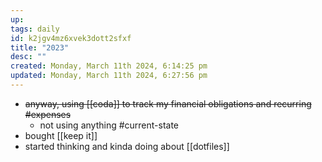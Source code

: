 ```yaml
---
up: 
tags: daily
id: k2jgv4mz6xvek3dott2sfxf
title: "2023"
desc: ""
created: Monday, March 11th 2024, 6:14:25 pm
updated: Monday, March 11th 2024, 6:27:56 pm
---
```

- ~~anyway, using [[coda]] to track my financial obligations and recurring #expenses~~
	- not using anything #current-state
- bought [[keep it]]
- started thinking and kinda doing about [[dotfiles]]

